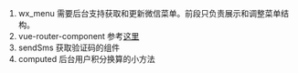 1. wx_menu 需要后台支持获取和更新微信菜单。前段只负责展示和调整菜单结构。
2. vue-router-component 参考[这里](http://git.oschina.net/makeup1122/meetingApp)
3. sendSms 获取验证码的组件
4. computed 后台用户积分换算的小方法